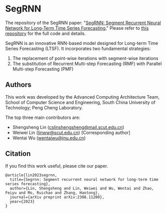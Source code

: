 # SegRNN
The repository of the SegRNN paper: "[SegRNN: Segment Recurrent Neural Network for Long-Term Time Series Forecasting.](https://arxiv.org/abs/2308.11200)" Please refer to [this repository](https://github.com/lss-1138/SegRNN) for the full code and details.

SegRNN is an innovative RNN-based model designed for Long-term Time Series Forecasting (LTSF). It incorporates two fundamental
strategies:
1. The replacement of point-wise iterations with segment-wise iterations
2. The substitution of Recurrent Multi-step Forecasting (RMF) with Parallel Multi-step Forecasting (PMF)

## Authors
This work was developed by the Advanced Computing Architecture Team, School of Computer Science and Engineering, South China University of Technology; Peng Cheng Laboratory.

The top three main contributors are:
- Shengsheng Lin ([cslinshengsheng@mail.scut.edu.cn]())
- Weiwei Lin ([linww@scut.edu.cn]()) [Corresponding author]
- Wentai Wu ([wentaiwu@jnu.edu.cn]())

## Citation
If you find this work useful, please cite our paper.
```
@article{lin2023segrnn,
  title={Segrnn: Segment recurrent neural network for long-term time series forecasting},
  author={Lin, Shengsheng and Lin, Weiwei and Wu, Wentai and Zhao, Feiyu and Mo, Ruichao and Zhang, Haotong},
  journal={arXiv preprint arXiv:2308.11200},
  year={2023}
}
```
